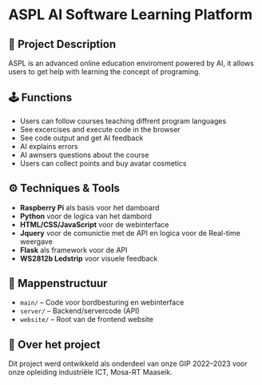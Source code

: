 # ASPL AI Software Learning Platform

## :brain: Project Description
ASPL is an advanced online education enviroment powered by AI, it allows users to get help with learning the concept of programing.

## :joystick: Functions
- Users can follow courses teaching diffrent program languages
- See excercises and execute code in the browser
- See code output and get AI feedback
- AI explains errors
- AI awnsers questions about the course
- Users can collect points and buy avatar cosmetics

## :gear: Techniques & Tools
- **Raspberry Pi** als basis voor het damboard
- **Python** voor de logica van het dambord
- **HTML/CSS/JavaScript** voor de webinterface
- **Jquery** voor de comunictie met de API en logica voor de Real-time weergave
- **Flask** als framework voor de API
- **WS2812b Ledstrip** voor visuele feedback

## :file_folder: Mappenstructuur
- `main/` – Code voor bordbesturing en webinterface
- `server/` – Backend/servercode (API)
- `website/` – Root van de frontend website

## :star2: Over het project
Dit project werd ontwikkeld als onderdeel van onze GIP 2022–2023 voor onze opleiding industriële ICT, Mosa-RT Maaseik.
